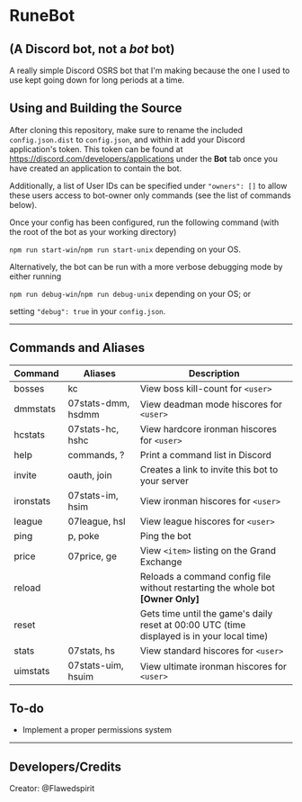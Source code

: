 # RuneBot
## (A Discord bot, not a _bot_ bot)

A really simple Discord OSRS bot that I'm making because the one I used to use kept going down for long periods at a time.

## Using and Building the Source

After cloning this repository, make sure to rename the included `config.json.dist` to `config.json`, and within it add your Discord application's token. This token can be found at https://discord.com/developers/applications under the **Bot** tab once you have created an application to contain the bot.

Additionally, a list of User IDs can be specified under `"owners": []` to allow these users access to bot-owner only commands (see the list of commands below).

Once your config has been configured, run the following command (with the root of the bot as your working directory)

```npm run start-win```/```npm run start-unix``` depending on your OS.

Alternatively, the bot can be run with a more verbose debugging mode by either running

```npm run debug-win```/```npm run debug-unix``` depending on your OS; or

setting `"debug": true` in your `config.json`.

----
## Commands and Aliases

Command | Aliases | Description
------- | ------- | -----------
bosses | kc | View boss kill-count for `<user>`
dmmstats | 07stats-dmm, hsdmm | View deadman mode hiscores for `<user>`
hcstats | 07stats-hc, hshc | View hardcore ironman hiscores for `<user>`
help | commands, ? | Print a command list in Discord
invite | oauth, join | Creates a link to invite this bot to your server
ironstats | 07stats-im, hsim | View ironman hiscores for `<user>`
league | 07league, hsl | View league hiscores for `<user>`
ping | p, poke | Ping the bot
price | 07price, ge | View `<item>` listing on the Grand Exchange
reload || Reloads a command config file without restarting the whole bot **[Owner Only]**
reset || Gets time until the game's daily reset at 00:00 UTC (time displayed is in your local time)
stats | 07stats, hs | View standard hiscores for `<user>`
uimstats | 07stats-uim, hsuim | View ultimate ironman hiscores for `<user>`

## To-do
- Implement a proper permissions system

----
## Developers/Credits

Creator: @Flawedspirit